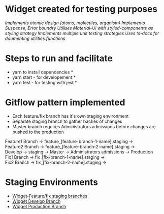 # Widget created for testing purposes
*Implements atomic design (atoms, molecules, organism)*
*Implements Suspense, Error boundry*
*Utilises Material-UI with styled-components as styling strategy*
*Implements multiple unit testing strategies*
*Uses ts-docs for doumenting utilities functions*



# Steps to run and facilitate
* yarn to install dependencies *
* yarn start - for developement *
* yarn test  - for testing with jest *


# Gitflow pattern implemented
 * Each feature/fix branch has it's own staging environment
 * Separate staging branch to gather baches of changes
 * Master branch requires Administrators admissions before changes are pushed to the production 

Feature1 Branch    ->   feature_[feature-branch-1-name].staging ->            
Feature2 Branch    ->   feature_[feature-branch-2-name].staging ->                       
                                                                    Develop  -> staging  -> Master  -> Administrators admissions  ->   Production 
Fix1 Branch        ->   fix_[fix-branch-1-name].staging         ->    
Fix2 Branch        ->   fix_[fix-branch-2-name].staging         ->    

# Staging Environments
* [Widget-Feature/fix staging branches](https://widget.staging[Feature|FixBranch{BranchId}].setsudo.net)
* [Widget Develop Branch](https://staging.widget.setsudo.net)
* [Widget Production Branch](https://widget.setsudo.net)

